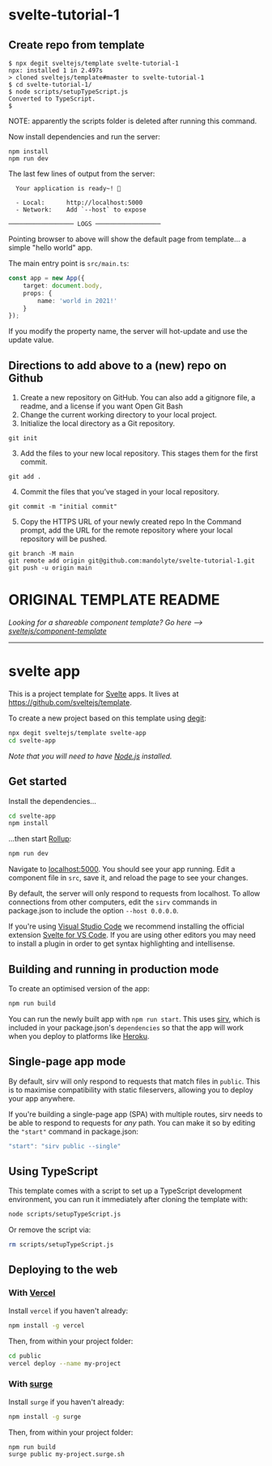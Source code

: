 # svelte-tutorial-1

## Create repo from template
```
$ npx degit sveltejs/template svelte-tutorial-1
npx: installed 1 in 2.497s
> cloned sveltejs/template#master to svelte-tutorial-1
$ cd svelte-tutorial-1/
$ node scripts/setupTypeScript.js 
Converted to TypeScript.
$ 
```
NOTE: apparently the scripts folder is deleted after running this command.

Now install dependencies and run the server:
```
npm install
npm run dev
```

The last few lines of output from the server:
```
  Your application is ready~! 🚀

  - Local:      http://localhost:5000
  - Network:    Add `--host` to expose

────────────────── LOGS ──────────────────
```

Pointing browser to above will show the default page from template... a simple "hello world" app.

The main entry point is `src/main.ts`:
```ts
const app = new App({
	target: document.body,
	props: {
		name: 'world in 2021!'
	}
});
```
If you modify the property name, the server will hot-update and use the update value.





## Directions to add above to a (new) repo on Github

1. Create a new repository on GitHub. You can also add a gitignore file, a readme, and a license if you want
 Open Git Bash
2. Change the current working directory to your local project.
3. Initialize the local directory as a Git repository.
```
git init
```
3. Add the files to your new local repository. This stages them for the first commit.
```
git add .
```
4. Commit the files that you’ve staged in your local repository.
```
git commit -m "initial commit"
```
5. Copy the HTTPS URL of your newly created repo
In the Command prompt, add the URL for the remote repository where your local repository will be pushed.
```
git branch -M main
git remote add origin git@github.com:mandolyte/svelte-tutorial-1.git
git push -u origin main
```







# ORIGINAL TEMPLATE README

*Looking for a shareable component template? Go here --> [sveltejs/component-template](https://github.com/sveltejs/component-template)*

---

# svelte app

This is a project template for [Svelte](https://svelte.dev) apps. It lives at https://github.com/sveltejs/template.

To create a new project based on this template using [degit](https://github.com/Rich-Harris/degit):

```bash
npx degit sveltejs/template svelte-app
cd svelte-app
```

*Note that you will need to have [Node.js](https://nodejs.org) installed.*


## Get started

Install the dependencies...

```bash
cd svelte-app
npm install
```

...then start [Rollup](https://rollupjs.org):

```bash
npm run dev
```

Navigate to [localhost:5000](http://localhost:5000). You should see your app running. Edit a component file in `src`, save it, and reload the page to see your changes.

By default, the server will only respond to requests from localhost. To allow connections from other computers, edit the `sirv` commands in package.json to include the option `--host 0.0.0.0`.

If you're using [Visual Studio Code](https://code.visualstudio.com/) we recommend installing the official extension [Svelte for VS Code](https://marketplace.visualstudio.com/items?itemName=svelte.svelte-vscode). If you are using other editors you may need to install a plugin in order to get syntax highlighting and intellisense.

## Building and running in production mode

To create an optimised version of the app:

```bash
npm run build
```

You can run the newly built app with `npm run start`. This uses [sirv](https://github.com/lukeed/sirv), which is included in your package.json's `dependencies` so that the app will work when you deploy to platforms like [Heroku](https://heroku.com).


## Single-page app mode

By default, sirv will only respond to requests that match files in `public`. This is to maximise compatibility with static fileservers, allowing you to deploy your app anywhere.

If you're building a single-page app (SPA) with multiple routes, sirv needs to be able to respond to requests for *any* path. You can make it so by editing the `"start"` command in package.json:

```js
"start": "sirv public --single"
```

## Using TypeScript

This template comes with a script to set up a TypeScript development environment, you can run it immediately after cloning the template with:

```bash
node scripts/setupTypeScript.js
```

Or remove the script via:

```bash
rm scripts/setupTypeScript.js
```

## Deploying to the web

### With [Vercel](https://vercel.com)

Install `vercel` if you haven't already:

```bash
npm install -g vercel
```

Then, from within your project folder:

```bash
cd public
vercel deploy --name my-project
```

### With [surge](https://surge.sh/)

Install `surge` if you haven't already:

```bash
npm install -g surge
```

Then, from within your project folder:

```bash
npm run build
surge public my-project.surge.sh
```
